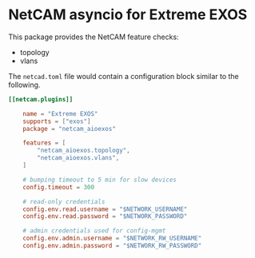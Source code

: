 # NetCAM asyncio for Extreme EXOS

This package provides the NetCAM feature checks:

   * topology
   * vlans

The `netcad.toml` file would contain a configuration block similar to the
following.

```toml
[[netcam.plugins]]

    name = "Extreme EXOS"
    supports = ["exos"]
    package = "netcam_aioexos"

    features = [
        "netcam_aioexos.topology",
        "netcam_aioexos.vlans",
    ]

    # bumping timeout to 5 min for slow devices
    config.timeout = 300

    # read-only credentials
    config.env.read.username = "$NETWORK_USERNAME"
    config.env.read.password = "$NETWORK_PASSWORD"

    # admin credentials used for config-mgmt
    config.env.admin.username = "$NETWORK_RW_USERNAME"
    config.env.admin.password = "$NETWORK_RW_PASSWORD"
```
